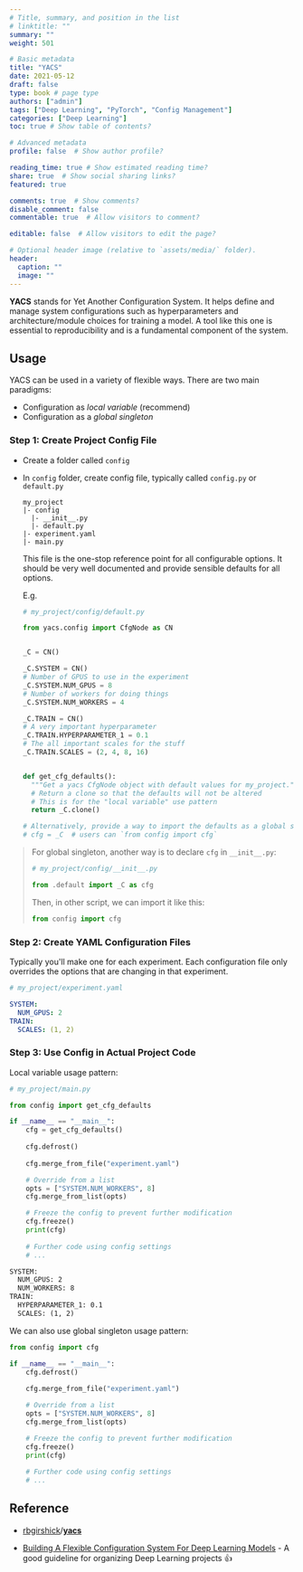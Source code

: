 ```yaml
---
# Title, summary, and position in the list
# linktitle: ""
summary: ""
weight: 501

# Basic metadata
title: "YACS"
date: 2021-05-12
draft: false
type: book # page type
authors: ["admin"]
tags: ["Deep Learning", "PyTorch", "Config Management"]
categories: ["Deep Learning"]
toc: true # Show table of contents?

# Advanced metadata
profile: false  # Show author profile?

reading_time: true # Show estimated reading time?
share: true  # Show social sharing links?
featured: true

comments: true  # Show comments?
disable_comment: false
commentable: true  # Allow visitors to comment?  

editable: false  # Allow visitors to edit the page?  

# Optional header image (relative to `assets/media/` folder).
header:
  caption: ""
  image: ""
---
```


**YACS** stands for Yet Another Configuration System. It helps define and manage system configurations such as hyperparameters and architecture/module choices for training a model. A tool like this one is essential to reproducibility and is a fundamental component of the system.

## Usage

YACS can be used in a variety of flexible ways. There are two main paradigms:

- Configuration as *local variable* (recommend)
- Configuration as a *global singleton*

### Step 1: Create Project Config File

- Create a folder called `config`

- In `config` folder, create config file, typically called `config.py` or `default.py`

  ```
  my_project
  |- config
  	|- __init__.py
  	|- default.py
  |- experiment.yaml
  |- main.py
  ```

  This file is the one-stop reference point for all configurable options. It should be very well documented and provide sensible defaults for all options. 

  E.g.

  ```python
  # my_project/config/default.py
  
  from yacs.config import CfgNode as CN
  
  
  _C = CN()
  
  _C.SYSTEM = CN()
  # Number of GPUS to use in the experiment
  _C.SYSTEM.NUM_GPUS = 8
  # Number of workers for doing things
  _C.SYSTEM.NUM_WORKERS = 4
  
  _C.TRAIN = CN()
  # A very important hyperparameter
  _C.TRAIN.HYPERPARAMETER_1 = 0.1
  # The all important scales for the stuff
  _C.TRAIN.SCALES = (2, 4, 8, 16)
  
  
  def get_cfg_defaults():
    """Get a yacs CfgNode object with default values for my_project."""
    # Return a clone so that the defaults will not be altered
    # This is for the "local variable" use pattern
    return _C.clone()
  
  # Alternatively, provide a way to import the defaults as a global singleton
  # cfg = _C  # users can `from config import cfg`
  ```

> For global singleton, another way is to declare `cfg` in `__init__.py`:
>
> ```python
> # my_project/config/__init__.py
> 
> from .default import _C as cfg
> ```
>
> Then, in other script, we can import it like this:
>
> ```python
> from config import cfg
> ```

### Step 2: Create YAML Configuration Files

Typically you'll make one for each experiment. Each configuration file only overrides the options that are changing in that experiment.

```yaml
# my_project/experiment.yaml

SYSTEM:
  NUM_GPUS: 2
TRAIN:
  SCALES: (1, 2)
```

### Step 3: Use Config in Actual Project Code

Local variable usage pattern:

```python
# my_project/main.py

from config import get_cfg_defaults 

if __name__ == "__main__":
    cfg = get_cfg_defaults()
    
    cfg.defrost()
    
    cfg.merge_from_file("experiment.yaml")

    # Override from a list
    opts = ["SYSTEM.NUM_WORKERS", 8]
    cfg.merge_from_list(opts)

    # Freeze the config to prevent further modification
    cfg.freeze()
    print(cfg)
    
    # Further code using config settings
    # ...
```

```txt
SYSTEM:
  NUM_GPUS: 2
  NUM_WORKERS: 8
TRAIN:
  HYPERPARAMETER_1: 0.1
  SCALES: (1, 2)
```

We can also use global singleton usage pattern:

```python
from config import cfg

if __name__ == "__main__":
    cfg.defrost()	
    
    cfg.merge_from_file("experiment.yaml")

    # Override from a list
    opts = ["SYSTEM.NUM_WORKERS", 8]
    cfg.merge_from_list(opts)

    # Freeze the config to prevent further modification
    cfg.freeze()
    print(cfg)
    
    # Further code using config settings
    # ...
```

## Reference

- [rbgirshick](https://github.com/rbgirshick)/**[yacs](https://github.com/rbgirshick/yacs)**

- [Building A Flexible Configuration System For Deep Learning Models](https://julienbeaulieu.github.io/2020/03/16/building-a-flexible-configuration-system-for-deep-learning-models/) - A good guideline for organizing Deep Learning projects 👍


